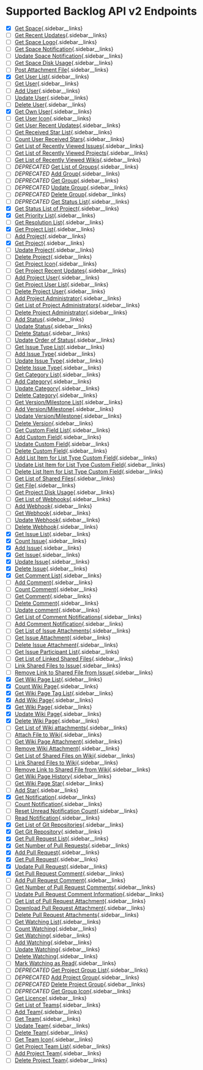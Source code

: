 # Supported Backlog API v2 Endpoints

- [x] [Get Space](https://developer.nulab.com/docs/backlog/api/2/get-space/){.sidebar__links}
- [ ] [Get Recent Updates](https://developer.nulab.com/docs/backlog/api/2/get-recent-updates/){.sidebar__links}
- [ ] [Get Space Logo](https://developer.nulab.com/docs/backlog/api/2/get-space-logo/){.sidebar__links}
- [ ] [Get Space Notification](https://developer.nulab.com/docs/backlog/api/2/get-space-notification/){.sidebar__links}
- [ ] [Update Space Notification](https://developer.nulab.com/docs/backlog/api/2/update-space-notification/){.sidebar__links}
- [ ] [Get Space Disk Usage](https://developer.nulab.com/docs/backlog/api/2/get-space-disk-usage/){.sidebar__links}
- [ ] [Post Attachment File](https://developer.nulab.com/docs/backlog/api/2/post-attachment-file/){.sidebar__links}
- [x] [Get User List](https://developer.nulab.com/docs/backlog/api/2/get-user-list/){.sidebar__links}
- [ ] [Get User](https://developer.nulab.com/docs/backlog/api/2/get-user/){.sidebar__links}
- [ ] [Add User](https://developer.nulab.com/docs/backlog/api/2/add-user/){.sidebar__links}
- [ ] [Update User](https://developer.nulab.com/docs/backlog/api/2/update-user/){.sidebar__links}
- [ ] [Delete User](https://developer.nulab.com/docs/backlog/api/2/delete-user/){.sidebar__links}
- [x] [Get Own User](https://developer.nulab.com/docs/backlog/api/2/get-own-user/){.sidebar__links}
- [ ] [Get User Icon](https://developer.nulab.com/docs/backlog/api/2/get-user-icon/){.sidebar__links}
- [ ] [Get User Recent Updates](https://developer.nulab.com/docs/backlog/api/2/get-user-recent-updates/){.sidebar__links}
- [ ] [Get Received Star List](https://developer.nulab.com/docs/backlog/api/2/get-received-star-list/){.sidebar__links}
- [ ] [Count User Received Stars](https://developer.nulab.com/docs/backlog/api/2/count-user-received-stars/){.sidebar__links}
- [ ] [Get List of Recently Viewed Issues](https://developer.nulab.com/docs/backlog/api/2/get-list-of-recently-viewed-issues/){.sidebar__links}
- [ ] [Get List of Recently Viewed Projects](https://developer.nulab.com/docs/backlog/api/2/get-list-of-recently-viewed-projects/){.sidebar__links}
- [ ] [Get List of Recently Viewed Wikis](https://developer.nulab.com/docs/backlog/api/2/get-list-of-recently-viewed-wikis/){.sidebar__links}
- [ ] *DEPRECATED* [Get List of Groups](https://developer.nulab.com/docs/backlog/api/2/get-list-of-groups/){.sidebar__links}
- [ ] *DEPRECATED* [Add Group](https://developer.nulab.com/docs/backlog/api/2/add-group/){.sidebar__links}
- [ ] *DEPRECATED* [Get Group](https://developer.nulab.com/docs/backlog/api/2/get-group/){.sidebar__links}
- [ ] *DEPRECATED* [Update Group](https://developer.nulab.com/docs/backlog/api/2/update-group/){.sidebar__links}
- [ ] *DEPRECATED* [Delete Group](https://developer.nulab.com/docs/backlog/api/2/delete-group/){.sidebar__links}
- [ ] *DEPRECATED* [Get Status List](https://developer.nulab.com/docs/backlog/api/2/get-status-list/){.sidebar__links}
- [x] [Get Status List of Project](https://developer.nulab.com/docs/backlog/api/2/get-status-list-of-project/){.sidebar__links}
- [x] [Get Priority List](https://developer.nulab.com/docs/backlog/api/2/get-priority-list/){.sidebar__links}
- [ ] [Get Resolution List](https://developer.nulab.com/docs/backlog/api/2/get-resolution-list/){.sidebar__links}
- [x] [Get Project List](https://developer.nulab.com/docs/backlog/api/2/get-project-list/){.sidebar__links}
- [ ] [Add Project](https://developer.nulab.com/docs/backlog/api/2/add-project/){.sidebar__links}
- [x] [Get Project](https://developer.nulab.com/docs/backlog/api/2/get-project/){.sidebar__links}
- [ ] [Update Project](https://developer.nulab.com/docs/backlog/api/2/update-project/){.sidebar__links}
- [ ] [Delete Project](https://developer.nulab.com/docs/backlog/api/2/delete-project/){.sidebar__links}
- [ ] [Get Project Icon](https://developer.nulab.com/docs/backlog/api/2/get-project-icon/){.sidebar__links}
- [ ] [Get Project Recent Updates](https://developer.nulab.com/docs/backlog/api/2/get-project-recent-updates/){.sidebar__links}
- [ ] [Add Project User](https://developer.nulab.com/docs/backlog/api/2/add-project-user/){.sidebar__links}
- [ ] [Get Project User List](https://developer.nulab.com/docs/backlog/api/2/get-project-user-list/){.sidebar__links}
- [ ] [Delete Project User](https://developer.nulab.com/docs/backlog/api/2/delete-project-user/){.sidebar__links}
- [ ] [Add Project Administrator](https://developer.nulab.com/docs/backlog/api/2/add-project-administrator/){.sidebar__links}
- [ ] [Get List of Project Administrators](https://developer.nulab.com/docs/backlog/api/2/get-list-of-project-administrators/){.sidebar__links}
- [ ] [Delete Project Administrator](https://developer.nulab.com/docs/backlog/api/2/delete-project-administrator/){.sidebar__links}
- [ ] [Add Status](https://developer.nulab.com/docs/backlog/api/2/add-status/){.sidebar__links}
- [ ] [Update Status](https://developer.nulab.com/docs/backlog/api/2/update-status/){.sidebar__links}
- [ ] [Delete Status](https://developer.nulab.com/docs/backlog/api/2/delete-status/){.sidebar__links}
- [ ] [Update Order of Status](https://developer.nulab.com/docs/backlog/api/2/update-order-of-status/){.sidebar__links}
- [ ] [Get Issue Type List](https://developer.nulab.com/docs/backlog/api/2/get-issue-type-list/){.sidebar__links}
- [ ] [Add Issue Type](https://developer.nulab.com/docs/backlog/api/2/add-issue-type/){.sidebar__links}
- [ ] [Update Issue Type](https://developer.nulab.com/docs/backlog/api/2/update-issue-type/){.sidebar__links}
- [ ] [Delete Issue Type](https://developer.nulab.com/docs/backlog/api/2/delete-issue-type/){.sidebar__links}
- [ ] [Get Category List](https://developer.nulab.com/docs/backlog/api/2/get-category-list/){.sidebar__links}
- [ ] [Add Category](https://developer.nulab.com/docs/backlog/api/2/add-category/){.sidebar__links}
- [ ] [Update Category](https://developer.nulab.com/docs/backlog/api/2/update-category/){.sidebar__links}
- [ ] [Delete Category](https://developer.nulab.com/docs/backlog/api/2/delete-category/){.sidebar__links}
- [ ] [Get Version/Milestone List](https://developer.nulab.com/docs/backlog/api/2/get-version-milestone-list/){.sidebar__links}
- [ ] [Add Version/Milestone](https://developer.nulab.com/docs/backlog/api/2/add-version-milestone/){.sidebar__links}
- [ ] [Update Version/Milestone](https://developer.nulab.com/docs/backlog/api/2/update-version-milestone/){.sidebar__links}
- [ ] [Delete Version](https://developer.nulab.com/docs/backlog/api/2/delete-version/){.sidebar__links}
- [ ] [Get Custom Field List](https://developer.nulab.com/docs/backlog/api/2/get-custom-field-list/){.sidebar__links}
- [ ] [Add Custom Field](https://developer.nulab.com/docs/backlog/api/2/add-custom-field/){.sidebar__links}
- [ ] [Update Custom Field](https://developer.nulab.com/docs/backlog/api/2/update-custom-field/){.sidebar__links}
- [ ] [Delete Custom Field](https://developer.nulab.com/docs/backlog/api/2/delete-custom-field/){.sidebar__links}
- [ ] [Add List Item for List Type Custom Field](https://developer.nulab.com/docs/backlog/api/2/add-list-item-for-list-type-custom-field/){.sidebar__links}
- [ ] [Update List Item for List Type Custom Field](https://developer.nulab.com/docs/backlog/api/2/update-list-item-for-list-type-custom-field/){.sidebar__links}
- [ ] [Delete List Item for List Type Custom Field](https://developer.nulab.com/docs/backlog/api/2/delete-list-item-for-list-type-custom-field/){.sidebar__links}
- [ ] [Get List of Shared Files](https://developer.nulab.com/docs/backlog/api/2/get-list-of-shared-files/){.sidebar__links}
- [ ] [Get File](https://developer.nulab.com/docs/backlog/api/2/get-file/){.sidebar__links}
- [ ] [Get Project Disk Usage](https://developer.nulab.com/docs/backlog/api/2/get-project-disk-usage/){.sidebar__links}
- [ ] [Get List of Webhooks](https://developer.nulab.com/docs/backlog/api/2/get-list-of-webhooks/){.sidebar__links}
- [ ] [Add Webhook](https://developer.nulab.com/docs/backlog/api/2/add-webhook/){.sidebar__links}
- [ ] [Get Webhook](https://developer.nulab.com/docs/backlog/api/2/get-webhook/){.sidebar__links}
- [ ] [Update Webhook](https://developer.nulab.com/docs/backlog/api/2/update-webhook/){.sidebar__links}
- [ ] [Delete Webhook](https://developer.nulab.com/docs/backlog/api/2/delete-webhook/){.sidebar__links}
- [x] [Get Issue List](https://developer.nulab.com/docs/backlog/api/2/get-issue-list/){.sidebar__links}
- [x] [Count Issue](https://developer.nulab.com/docs/backlog/api/2/count-issue/){.sidebar__links}
- [x] [Add Issue](https://developer.nulab.com/docs/backlog/api/2/add-issue/){.sidebar__links}
- [x] [Get Issue](https://developer.nulab.com/docs/backlog/api/2/get-issue/){.sidebar__links}
- [x] [Update Issue](https://developer.nulab.com/docs/backlog/api/2/update-issue/){.sidebar__links}
- [x] [Delete Issue](https://developer.nulab.com/docs/backlog/api/2/delete-issue/){.sidebar__links}
- [x] [Get Comment List](https://developer.nulab.com/docs/backlog/api/2/get-comment-list/){.sidebar__links}
- [ ] [Add Comment](https://developer.nulab.com/docs/backlog/api/2/add-comment/){.sidebar__links}
- [ ] [Count Comment](https://developer.nulab.com/docs/backlog/api/2/count-comment/){.sidebar__links}
- [ ] [Get Comment](https://developer.nulab.com/docs/backlog/api/2/get-comment/){.sidebar__links}
- [ ] [Delete Comment](https://developer.nulab.com/docs/backlog/api/2/delete-comment/){.sidebar__links}
- [ ] [Update comment](https://developer.nulab.com/docs/backlog/api/2/update-comment/){.sidebar__links}
- [ ] [Get List of Comment Notifications](https://developer.nulab.com/docs/backlog/api/2/get-list-of-comment-notifications/){.sidebar__links}
- [ ] [Add Comment Notification](https://developer.nulab.com/docs/backlog/api/2/add-comment-notification/){.sidebar__links}
- [ ] [Get List of Issue Attachments](https://developer.nulab.com/docs/backlog/api/2/get-list-of-issue-attachments/){.sidebar__links}
- [ ] [Get Issue Attachment](https://developer.nulab.com/docs/backlog/api/2/get-issue-attachment/){.sidebar__links}
- [ ] [Delete Issue Attachment](https://developer.nulab.com/docs/backlog/api/2/delete-issue-attachment/){.sidebar__links}
- [ ] [Get Issue Participant List](https://developer.nulab.com/docs/backlog/api/2/get-issue-participant-list/){.sidebar__links}
- [ ] [Get List of Linked Shared Files](https://developer.nulab.com/docs/backlog/api/2/get-list-of-linked-shared-files/){.sidebar__links}
- [ ] [Link Shared Files to Issue](https://developer.nulab.com/docs/backlog/api/2/link-shared-files-to-issue/){.sidebar__links}
- [ ] [Remove Link to Shared File from Issue](https://developer.nulab.com/docs/backlog/api/2/remove-link-to-shared-file-from-issue/){.sidebar__links}
- [x] [Get Wiki Page List](https://developer.nulab.com/docs/backlog/api/2/get-wiki-page-list/){.sidebar__links}
- [x] [Count Wiki Page](https://developer.nulab.com/docs/backlog/api/2/count-wiki-page/){.sidebar__links}
- [x] [Get Wiki Page Tag List](https://developer.nulab.com/docs/backlog/api/2/get-wiki-page-tag-list/){.sidebar__links}
- [x] [Add Wiki Page](https://developer.nulab.com/docs/backlog/api/2/add-wiki-page/){.sidebar__links}
- [x] [Get Wiki Page](https://developer.nulab.com/docs/backlog/api/2/get-wiki-page/){.sidebar__links}
- [x] [Update Wiki Page](https://developer.nulab.com/docs/backlog/api/2/update-wiki-page/){.sidebar__links}
- [x] [Delete Wiki Page](https://developer.nulab.com/docs/backlog/api/2/delete-wiki-page/){.sidebar__links}
- [ ] [Get List of Wiki attachments](https://developer.nulab.com/docs/backlog/api/2/get-list-of-wiki-attachments/){.sidebar__links}
- [ ] [Attach File to Wiki](https://developer.nulab.com/docs/backlog/api/2/attach-file-to-wiki/){.sidebar__links}
- [ ] [Get Wiki Page Attachment](https://developer.nulab.com/docs/backlog/api/2/get-wiki-page-attachment/){.sidebar__links}
- [ ] [Remove Wiki Attachment](https://developer.nulab.com/docs/backlog/api/2/remove-wiki-attachment/){.sidebar__links}
- [ ] [Get List of Shared Files on Wiki](https://developer.nulab.com/docs/backlog/api/2/get-list-of-shared-files-on-wiki/){.sidebar__links}
- [ ] [Link Shared Files to Wiki](https://developer.nulab.com/docs/backlog/api/2/link-shared-files-to-wiki/){.sidebar__links}
- [ ] [Remove Link to Shared File from Wiki](https://developer.nulab.com/docs/backlog/api/2/remove-link-to-shared-file-from-wiki/){.sidebar__links}
- [ ] [Get Wiki Page History](https://developer.nulab.com/docs/backlog/api/2/get-wiki-page-history/){.sidebar__links}
- [ ] [Get Wiki Page Star](https://developer.nulab.com/docs/backlog/api/2/get-wiki-page-star/){.sidebar__links}
- [ ] [Add Star](https://developer.nulab.com/docs/backlog/api/2/add-star/){.sidebar__links}
- [x] [Get Notification](https://developer.nulab.com/docs/backlog/api/2/get-notification/){.sidebar__links}
- [ ] [Count Notification](https://developer.nulab.com/docs/backlog/api/2/count-notification/){.sidebar__links}
- [ ] [Reset Unread Notification Count](https://developer.nulab.com/docs/backlog/api/2/reset-unread-notification-count/){.sidebar__links}
- [ ] [Read Notification](https://developer.nulab.com/docs/backlog/api/2/read-notification/){.sidebar__links}
- [x] [Get List of Git Repositories](https://developer.nulab.com/docs/backlog/api/2/get-list-of-git-repositories/){.sidebar__links}
- [x] [Get Git Repository](https://developer.nulab.com/docs/backlog/api/2/get-git-repository/){.sidebar__links}
- [x] [Get Pull Request List](https://developer.nulab.com/docs/backlog/api/2/get-pull-request-list/){.sidebar__links}
- [x] [Get Number of Pull Requests](https://developer.nulab.com/docs/backlog/api/2/get-number-of-pull-requests/){.sidebar__links}
- [x] [Add Pull Request](https://developer.nulab.com/docs/backlog/api/2/add-pull-request/){.sidebar__links}
- [x] [Get Pull Request](https://developer.nulab.com/docs/backlog/api/2/get-pull-request/){.sidebar__links}
- [x] [Update Pull Request](https://developer.nulab.com/docs/backlog/api/2/update-pull-request/){.sidebar__links}
- [x] [Get Pull Request Comment](https://developer.nulab.com/docs/backlog/api/2/get-pull-request-comment/){.sidebar__links}
- [ ] [Add Pull Request Comment](https://developer.nulab.com/docs/backlog/api/2/add-pull-request-comment/){.sidebar__links}
- [ ] [Get Number of Pull Request Comments](https://developer.nulab.com/docs/backlog/api/2/get-number-of-pull-request-comments/){.sidebar__links}
- [ ] [Update Pull Request Comment Information](https://developer.nulab.com/docs/backlog/api/2/update-pull-request-comment-information/){.sidebar__links}
- [ ] [Get List of Pull Request Attachment](https://developer.nulab.com/docs/backlog/api/2/get-list-of-pull-request-attachment/){.sidebar__links}
- [ ] [Download Pull Request Attachment](https://developer.nulab.com/docs/backlog/api/2/download-pull-request-attachment/){.sidebar__links}
- [ ] [Delete Pull Request Attachments](https://developer.nulab.com/docs/backlog/api/2/delete-pull-request-attachments/){.sidebar__links}
- [ ] [Get Watching List](https://developer.nulab.com/docs/backlog/api/2/get-watching-list/){.sidebar__links}
- [ ] [Count Watching](https://developer.nulab.com/docs/backlog/api/2/count-watching/){.sidebar__links}
- [ ] [Get Watching](https://developer.nulab.com/docs/backlog/api/2/get-watching/){.sidebar__links}
- [ ] [Add Watching](https://developer.nulab.com/docs/backlog/api/2/add-watching/){.sidebar__links}
- [ ] [Update Watching](https://developer.nulab.com/docs/backlog/api/2/update-watching/){.sidebar__links}
- [ ] [Delete Watching](https://developer.nulab.com/docs/backlog/api/2/delete-watching/){.sidebar__links}
- [ ] [Mark Watching as Read](https://developer.nulab.com/docs/backlog/api/2/mark-watching-as-read/){.sidebar__links}
- [ ] *DEPRECATED* [Get Project Group List](https://developer.nulab.com/docs/backlog/api/2/get-project-group-list/){.sidebar__links}
- [ ] *DEPRECATED* [Add Project Group](https://developer.nulab.com/docs/backlog/api/2/add-project-group/){.sidebar__links}
- [ ] *DEPRECATED* [Delete Project Group](https://developer.nulab.com/docs/backlog/api/2/delete-project-group/){.sidebar__links}
- [ ] *DEPRECATED* [Get Group Icon](https://developer.nulab.com/docs/backlog/api/2/get-group-icon/){.sidebar__links}
- [ ] [Get Licence](https://developer.nulab.com/docs/backlog/api/2/get-licence/){.sidebar__links}
- [ ] [Get List of Teams](https://developer.nulab.com/docs/backlog/api/2/get-list-of-teams/){.sidebar__links}
- [ ] [Add Team](https://developer.nulab.com/docs/backlog/api/2/add-team/){.sidebar__links}
- [ ] [Get Team](https://developer.nulab.com/docs/backlog/api/2/get-team/){.sidebar__links}
- [ ] [Update Team](https://developer.nulab.com/docs/backlog/api/2/update-team/){.sidebar__links}
- [ ] [Delete Team](https://developer.nulab.com/docs/backlog/api/2/delete-team/){.sidebar__links}
- [ ] [Get Team Icon](https://developer.nulab.com/docs/backlog/api/2/get-team-icon/){.sidebar__links}
- [ ] [Get Project Team List](https://developer.nulab.com/docs/backlog/api/2/get-project-team-list/){.sidebar__links}
- [ ] [Add Project Team](https://developer.nulab.com/docs/backlog/api/2/add-project-team/){.sidebar__links}
- [ ] [Delete Project Team](https://developer.nulab.com/docs/backlog/api/2/delete-project-team/){.sidebar__links}
